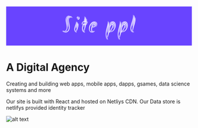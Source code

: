 ![alt text](src/Images/header.png)

# A Digital Agency 

Creating and building web apps, mobile apps, dapps, gsames, data science systems and more

Our site is built with React and hosted on Netliys CDN. 
Our Data store is netlifys provided identity tracker

![alt text](https://img.shields.io/travis/USER/REPO.svg)

